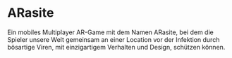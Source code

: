 # ARasite

Ein mobiles Multiplayer AR-Game mit dem Namen ARasite, bei dem die Spieler unsere Welt gemeinsam an einer Location vor der Infektion durch bösartige Viren, mit einzigartigem Verhalten und Design, schützen können.

